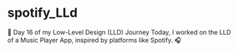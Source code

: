 # spotify_LLd
🚀 Day 16 of my Low-Level Design (LLD) Journey  Today, I worked on the LLD of a Music Player App, inspired by platforms like Spotify. 🎧 
